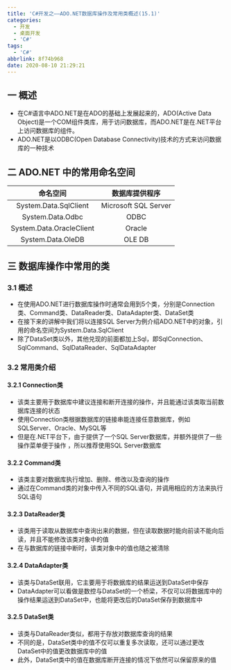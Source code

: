 ```yaml
---
title: 'C#开发之——ADO.NET数据库操作及常用类概述(15.1)'
categories:
  - 开发
  - 桌面开发
  - 'C#'
tags:
  - 'C#'
abbrlink: 8f74b968
date: 2020-08-10 21:29:21
---
```

## 一 概述

* 在C#语言中ADO.NET是在ADO的基础上发展起来的，ADO(Active Data Object)是一个COM组件类库，用于访问数据库，而ADO.NET是在.NET平台上访问数据库的组件。
* ADO.NET是以ODBC(Open Database Connectivity)技术的方式来访问数据库的一种技术

<!--more-->

## 二  ADO.NET 中的常用命名空间 

|         命名空间         |    数据库提供程序    |
| :----------------------: | :------------------: |
|  System.Data.SqlClient   | Microsoft SQL Server |
|     System.Data.Odbc     |         ODBC         |
| System.Data.OracleClient |        Oracle        |
|    System.Data.OleDB     |        OLE DB        |

## 三 数据库操作中常用的类

### 3.1 概述

* 在使用ADO.NET进行数据库操作时通常会用到5个类，分别是Connection类、Command类、DataReader类、DataAdapter类、DataSet类
* 在接下来的讲解中我们将以连接SQL Server为例介绍ADO.NET中的对象，引用的命名空间为System.Data.SqlClient
* 除了DataSet类以外，其他兑现的前面都加上Sql，即SqlConnection、SqlCommand、SqlDataReader、SqlDataAdapter

### 3.2  常用类介绍

#### 3.2.1 Connection类

* 该类主要用于数据库中建议连接和断开连接的操作，并且能通过该类取当前数据库连接的状态
* 使用Connection类根据数据库的链接串能连接任意数据库，例如SQLServer、Oracle、MySQL等
* 但是在.NET平台下，由于提供了一个SQL Server数据库，并额外提供了一些操作菜单便于操作 ，所以推荐使用SQL Server数据库

#### 3.2.2 Command类

* 该类主要对数据库执行增加、删除、修改以及查询的操作
* 通过在Command类的对象中传入不同的SQL语句，并调用相应的方法来执行SQL语句

#### 3.2.3 DataReader类

* 该类用于读取从数据库中查询出来的数据，但在读取数据时能向前读不能向后读，并且不能修改该类对象中的值
* 在与数据库的链接中断时，该类对象中的值也随之被清除

#### 3.2.4 DataAdapter类

* 该类与DataSet联用，它主要用于将数据库的结果运送到DataSet中保存
* DataAdapter可以看做是数控与DataSet的一个桥梁，不仅可以将数据库中的操作结果运送到DataSet中，也能将更改后的DataSet保存到数据库中

#### 3.2.5 DataSet类

* 该类与DataReader类似，都用于存放对数据库查询的结果
* 不同的是，DataSet类中的值不仅可以重复多次读取，还可以通过更改DataSet中的值更改数据库中的值
* 此外，DataSet类中的值在数据库断开连接的情况下依然可以保留原来的值



